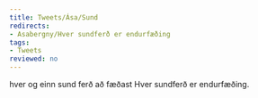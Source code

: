 ```yaml
---
title: Tweets/Ása/Sund
redirects:
- Asabergny/Hver sundferð er endurfæðing
tags:
- Tweets
reviewed: no
---
```

<vocabulary>
hver og einn
sund
ferð
að fæðast
</vocabulary>
<Tweet
data-translate="true"
audio="qiQ3.mp3"
id="857346862172565506"
date="1493242395000"
favorites="7"
user_name="107 stjórinn"
handle="asabergny"
user_picture="Tweet-asabergny-jkfrbo.jpg"
verified=""
>Hver sundferð er endurfæðing.</Tweet>
